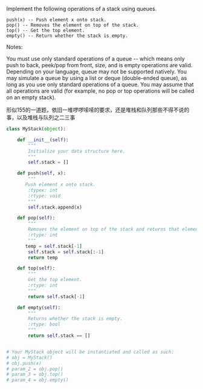 Implement the following operations of a stack using queues.
```
push(x) -- Push element x onto stack.
pop() -- Removes the element on top of the stack.
top() -- Get the top element.
empty() -- Return whether the stack is empty.
```
Notes:

You must use only standard operations of a queue -- which means only push to back, peek/pop from front, size, and is empty operations are valid.
Depending on your language, queue may not be supported natively. You may simulate a queue by using a list or deque (double-ended queue), as long as you use only standard operations of a queue.
You may assume that all operations are valid (for example, no pop or top operations will be called on an empty stack).

形似155的一道题，依旧一堆啰啰嗦嗦的要求，还是堆栈和队列那些不得不说的事，以及堆栈与队列之二三事
```python
class MyStack(object):

    def __init__(self):
        """
        Initialize your data structure here.
        """
        self.stack = []

    def push(self, x):
        """
       Push element x onto stack.
        :typex: int
        :rtype: void
        """
        self.stack.append(x)

    def pop(self):
        """
        Removes the element on top of the stack and returns that element.
        :rtype: int
        """
       temp = self.stack[-1]
        self.stack = self.stack[:-1]
        return temp

    def top(self):
        """
        Get the top element.
        :rtype: int
        """
        return self.stack[-1]

    def empty(self):
        """
        Returns whether the stack is empty.
        :rtype: bool
        """
        return self.stack == []


# Your MyStack object will be instantiated and called as such:
# obj = MyStack()
# obj.push(x)
# param_2 = obj.pop()
# param_3 = obj.top()
# param_4 = obj.empty()
